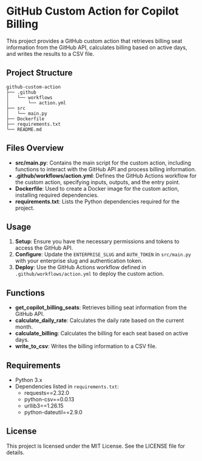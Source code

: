 # GitHub Custom Action for Copilot Billing

This project provides a GitHub custom action that retrieves billing seat information from the GitHub API, calculates billing based on active days, and writes the results to a CSV file.

## Project Structure

```
github-custom-action
├── .github
│   └── workflows
│       └── action.yml
├── src
│   └── main.py
├── Dockerfile
├── requirements.txt
└── README.md
```

## Files Overview

- **src/main.py**: Contains the main script for the custom action, including functions to interact with the GitHub API and process billing information.
- **.github/workflows/action.yml**: Defines the GitHub Actions workflow for the custom action, specifying inputs, outputs, and the entry point.
- **Dockerfile**: Used to create a Docker image for the custom action, installing required dependencies.
- **requirements.txt**: Lists the Python dependencies required for the project.

## Usage

1. **Setup**: Ensure you have the necessary permissions and tokens to access the GitHub API.
2. **Configure**: Update the `ENTERPRISE_SLUG` and `AUTH_TOKEN` in `src/main.py` with your enterprise slug and authentication token.
3. **Deploy**: Use the GitHub Actions workflow defined in `.github/workflows/action.yml` to deploy the custom action.

## Functions

- **get_copilot_billing_seats**: Retrieves billing seat information from the GitHub API.
- **calculate_daily_rate**: Calculates the daily rate based on the current month.
- **calculate_billing**: Calculates the billing for each seat based on active days.
- **write_to_csv**: Writes the billing information to a CSV file.

## Requirements

- Python 3.x
- Dependencies listed in `requirements.txt`:
  - requests==2.32.0
  - python-csv==0.0.13
  - urllib3==1.26.15
  - python-dateutil==2.9.0

## License

This project is licensed under the MIT License. See the LICENSE file for details.